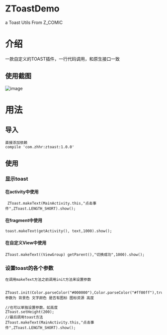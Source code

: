 # ZToastDemo
a Toast Utils From Z_COMIC
# 介绍
  一款自定义的TOAST插件，一行代码调用，和原生接口一致
## 使用截图
  ![image](https://github.com/zhhr1122/ZToastDemo/blob/master/image/ezgif.com-video-to-gif.gif?raw=true)
# 用法
## 导入
    直接添加依赖
    compile 'com.zhhr:ztoast:1.0.0'
## 使用
###     显示toast
####     在activity中使用
     ZToast.makeText(MainActivity.this,"点击事件",ZToast.LENGTH_SHORT).show();
####      在fragment中使用
    toast.makeText(getActivity(), text,1000).show();
####     在自定义View中使用
    ZToast.makeText((ViewGroup) getParent(),"切换成功",1000).show();
###      设置toast的各个参数
    在调用makeText方法之前调用init方法来设置参数
    
    
    ZToast.init(Color.parseColor("#000000"),Color.parseColor("#ff00ff"),true,R.mipmap.item_pasue,90);//参数为 背景色 文字颜色 是否有图标 图标资源 高度
    
    //也可以单独设置参数，如高度
    ZToast.setHeight(200);
    //最后调用toast方法
    ZToast.makeText(MainActivity.this,"点击事件",ZToast.LENGTH_SHORT).show();
